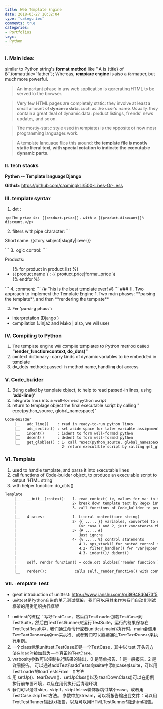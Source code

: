 ```yaml
---
title: Web Template Engine
date: 2018-03-27 10:02:04
type: "categories"
comments: true
categories: 
- Portfolios
tags:
- Python
---
```


### I. Main idea: 
similar to Python string's **format method** like " A is {title} of B".format(title="father"); Whereas, **template engine** is also a formatter, but much more powerful.
> An important phase in any web application is generating HTML to be served to the browser.

> Very few HTML pages are completely static: they involve at least a small amount of __dynamic data__, such as the user's name. Usually, they contain a great deal of dynamic data: product listings, friends' news updates, and so on.

> The mostly-static style used in templates is the opposite of how most programming languages work.

> A template language flips this around: **the template file is mostly static literal text, with special notation to indicate the executable dynamic parts.**

### II. tech stacks
 **Python -- Template language Django**

**Github**: https://github.com/caomingkai/500-Lines-Or-Less

### III. template syntax
1.  dot : 
```
<p>The price is: {{product.price}}, with a {{product.discount}}% discount.</p>
```
2. filters with pipe character: ```
<p>Short name: {{story.subject|slugify|lower}}</p>
```
3. logic control: 
```
<p>Products:</p>
<ul>
{% for product in product_list %}
    <li>{{ product.name }}: {{ product.price|format_price }}</li>
{% endfor %}
</ul>
```
4. comment:
```
{# This is the best template ever! #}
```
### III. Two approach to implement the Template Engine
1. Two main phases: **parsing the template**, and then **rendering the template**

2. For 'parsing phase':
- interpretation (Django )
- compilation (Jinja2 and Mako | also, we will use)


### IV. Compiling to Python
1. The template engine will compile templates to Python method called **"render_function(context, do_dots)"**
2. context dictionary : carry kinds of dynamic variables to be embedded in template
3. do_dots method: passed-in method name, handling dot access

### V. Code_bulider
1. Being called by template object, to help to read passed-in lines, using **'add-line()'**
2. Integrate lines into a well-formed python script
3. return to templage object the final executable script by calling " exec(python_source, global_namespace)"

```html
Code-builder
    |__   add_line()    : read in ready-to-run python lines
    |__   add_section() : set aside space for later variable assignment
    |__   indent()      : indent to form well-formed python
    |__   dedent()      : dedent to form well-formed python
    |__   get_globles() : 1- call "exec(python_source, global_namespace)"
                          2- return executable script by calling get_globles()['render_function']
```
### VI. Template
1. used to handle template, and parse it into executable lines
2. call functions of Code-builder object, to produce an executable script to output 'HTML string'
3. with helper function: do_dots()

```html
Template
    |__   __init__(context):   1- read context( ie, values for var in template )
    |                          2- break down template text by Regex into 4 cases
    |                          3- call functions of Code_bulider to produce HTML
    |
    |__   4 cases:             1- Literal content(pure string)
    |                          2- {{ ..... }} variables, converted to string
    |                             For case 1 and 2, just concatenate them;
    |                          3- {# ..... #}
    |                             Just ignore
    |                          4- {% ..... %} control statements
    |                             4.1- ops_stack() for nested control statements
    |                             4.2- filter_handler() for 'var|upper'
    |                             4.3- indent()/ dedent()
    |
    |__   self._render_function() = code.get_globles['render_function'];
    |
    |__   render():             calls self._render_function() with context param
```

### VII. Template Test

- great introduction of unittest: https://www.jianshu.com/p/38948d0d73f5
- unittest是Python自带的单元测试框架，我们可以用其来作为我们自动化测试框架的用例组织执行框架

1. unittest的流程：写好TestCase，然后由TestLoader加载TestCase到TestSuite，然后由TextTestRunner来运行TestSuite，运行的结果保存在TextTestResult中，我们通过命令行或者unittest.main()执行时，main会调用TextTestRunner中的run来执行，或者我们可以直接通过TextTestRunner来执行用例。
2. 一个class继承unittest.TestCase即是一个TestCase，其中以 test 开头的方法在load时被加载为一个真正的TestCase。
3. verbosity参数可以控制执行结果的输出，0 是简单报告、1 是一般报告、2 是详细报告。
可以通过addTest和addTests向suite中添加case或suite，可以用TestLoader的loadTestsFrom__()方法
4. 用 setUp()、tearDown()、setUpClass()以及 tearDownClass()可以在用例执行前布置环境，以及在用例执行后清理环境
5. 我们可以通过skip，skipIf，skipUnless装饰器跳过某个case，或者用TestCase.skipTest方法。
参数中加stream，可以将报告输出到文件：可以用TextTestRunner输出txt报告，以及可以用HTMLTestRunner输出html报告。
